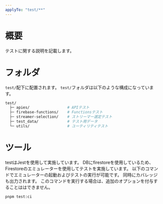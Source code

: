 ```yaml
---
applyTo: "test/**"
---
```


# 概要

テストに関する説明を記載します。

# フォルダ

`test/`配下に配置されます。
`test/`フォルダは以下のような構成になっています。

```bash
test/
  ├─ apies/                 # APIテスト
  ├─ firebase-functions/    # Functionsテスト
  ├─ streamer-selection/    # ストリーマー選定テスト
  ├─ test_data/             # テスト用データ
  └─ utils/                 # ユーティリティテスト
```

# ツール

testはJestを使用して実施しています。
DBにfirestoreを使用しているため、Firestoreのエミュレーターを使用してテストを実施しています。
以下のコマンドでエミュレーターの起動およびテストの実行が可能です。
同時にカバレッジも出力されます。
このコマンドを実行する場合は、追加のオプションを付与することははできません。

```bash
pnpm test:ci
```
